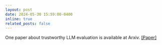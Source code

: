 ```yaml
---
layout: post
date: 2024-05-30 15:59:00-0400
inline: true
related_posts: false
---
```


One paper about trustworthy LLM evaluation is available at Arxiv. [[Paper]](https://arxiv.org/abs/2405.19740)